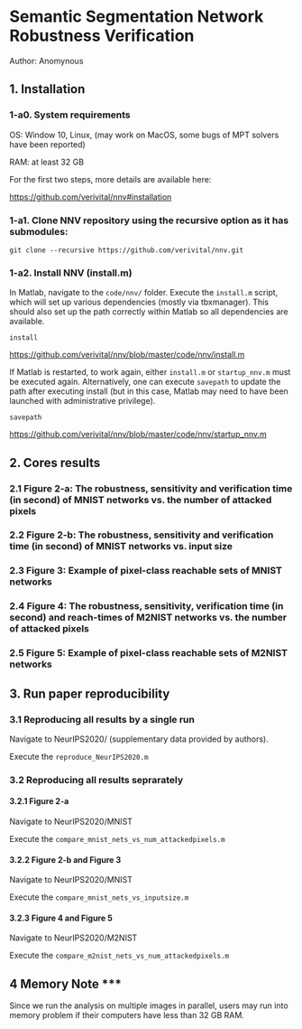 # Semantic Segmentation Network Robustness Verification

Author: Anomynous

## 1. Installation

### 1-a0. System requirements

OS: Window 10, Linux, (may work on MacOS, some bugs of MPT solvers have been reported)

RAM: at least 32 GB 

For the first two steps, more details are available here:

https://github.com/verivital/nnv#installation

### 1-a1. Clone NNV repository using the recursive option as it has submodules:

`git clone --recursive https://github.com/verivital/nnv.git`

### 1-a2. Install NNV (install.m)
In Matlab, navigate to the `code/nnv/` folder. Execute the `install.m` script, which will set up various dependencies (mostly via tbxmanager). This should also set up the path correctly within Matlab so all dependencies are available.

`install`

https://github.com/verivital/nnv/blob/master/code/nnv/install.m

If Matlab is restarted, to work again, either `install.m` or `startup_nnv.m` must be executed again. Alternatively, one can execute `savepath` to update the path after executing install (but in this case, Matlab may need to have been launched with administrative privilege).

`savepath`

https://github.com/verivital/nnv/blob/master/code/nnv/startup_nnv.m

## 2. Cores results

### 2.1 Figure 2-a: The robustness, sensitivity and verification time (in second) of MNIST networks vs. the number of attacked pixels

### 2.2 Figure 2-b: The robustness, sensitivity and verification time (in second) of MNIST networks vs. input size

### 2.3 Figure 3: Example of pixel-class reachable sets of MNIST networks

### 2.4 Figure 4: The robustness, sensitivity, verification time (in second) and reach-times of M2NIST networks vs. the number of attacked pixels

### 2.5 Figure 5: Example of pixel-class reachable sets of M2NIST networks


## 3. Run paper reproducibility

### 3.1 Reproducing all results by a single run

Navigate to NeurIPS2020/ (supplementary data provided by authors).

Execute the `reproduce_NeurIPS2020.m` 

### 3.2 Reproducing all results seprarately

#### 3.2.1 Figure 2-a

Navigate to NeurIPS2020/MNIST

Execute the `compare_mnist_nets_vs_num_attackedpixels.m`

#### 3.2.2 Figure 2-b and Figure 3

Navigate to NeurIPS2020/MNIST

Execute the `compare_mnist_nets_vs_inputsize.m`

#### 3.2.3 Figure 4 and Figure 5

Navigate to NeurIPS2020/M2NIST

Execute the `compare_m2nist_nets_vs_num_attackedpixels.m`


## 4 Memory Note ***

Since we run the analysis on multiple images in parallel, users may run into memory problem if their computers have less than 32 GB RAM. 





